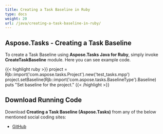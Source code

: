 ```yaml
---
title: Creating a Task Baseline in Ruby
type: docs
weight: 20
url: /java/creating-a-task-baseline-in-ruby/
---
```


## **Aspose.Tasks - Creating a Task Baseline**
To create a Task Baseline using **Aspose.Tasks Java for Ruby**, simply invoke **CreateTaskBaseline** module. Here you can see example code.

{{< highlight ruby >}}
project = Rjb::import('com.aspose.tasks.Project').new('test_tasks.mpp')
project.setBaseline(Rjb::import('com.aspose.tasks.BaselineType').Baseline)
puts "Set baseline for the project."
{{< /highlight >}}

## **Download Running Code**
Download **Creating a Task Baseline (Aspose.Tasks)** from any of the below mentioned social coding sites:

- [GitHub](https://github.com/aspose-tasks/Aspose.Tasks-for-Java/blob/master/Plugins/Aspose_Tasks_Java_for_Ruby/lib/asposetasksjava/TaskBaselines/createtaskbaseline.rb)
